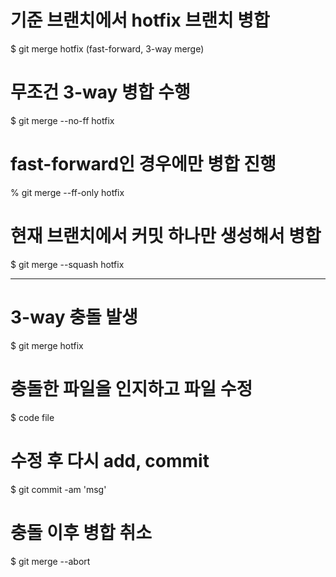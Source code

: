 

<h1>기준 브랜치에서 hotfix 브랜치 병합</h1>


<p>$ git merge hotfix (fast-forward, 3-way merge)</p>

<h1>무조건 3-way 병합 수행</h1>

<p>$ git merge --no-ff hotfix</p>

<h1>fast-forward인 경우에만 병합 진행</h1>

<p>% git merge --ff-only hotfix</p>

<h1>현재 브랜치에서 커밋 하나만 생성해서 병합</h1>

<p>$ git merge --squash hotfix</p>
<hr>

<h1>3-way 충돌 발생</h1>

<p>$ git merge hotfix</p>

<h1>충돌한 파일을 인지하고 파일 수정</h1>

<p>$ code file</p>

<h1>수정 후 다시 add, commit</h1>

<p>$ git commit -am 'msg'</p>

<h1>충돌 이후 병합 취소</h1>

<p>$ git merge --abort</p>
